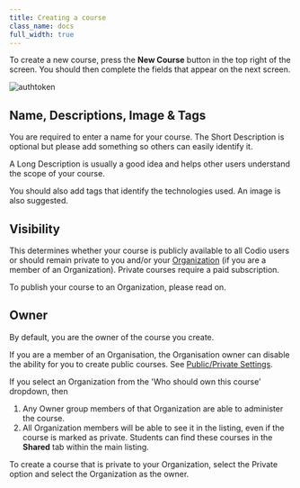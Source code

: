```yaml
---
title: Creating a course
class_name: docs
full_width: true
---
```


To create a new course, press the **New Course** button in the top right of the screen. You should then complete the fields that appear on the next screen.

<img alt="authtoken" src="/img/docs/course_create.png" class="simple"/>

## Name, Descriptions, Image & Tags
You are required to enter a name for your course. The Short Description is optional but please add something so others can easily identify it.

A Long Description is usually a good idea and helps other users understand the scope of your course.

You should also add tags that identify the technologies used. An image is also suggested.

## Visibility
This determines whether your course is publicly available to all Codio users or should remain private to you and/or your [Organization](/docs/dashboard/create/adminrole) (if you are a member of an Organization). Private courses require a paid subscription.

To publish your course to an Organization, please read on.

## Owner
By default, you are the owner of the course you create.

If you are a member of an Organisation, the Organisation owner can disable the ability for you to create public courses. See [Public/Private Settings](/docs/dashboard/create/public_private).

If you select an Organization from the 'Who should own this course' dropdown, then 

1. Any Owner group members of that Organization are able to administer the course.
2. All Organization members will be able to see it in the listing, even if the course is marked as private. Students can find these courses in the **Shared** tab within the main listing.

To create a course that is private to your Organization, select the Private option and select the Organization as the owner.

